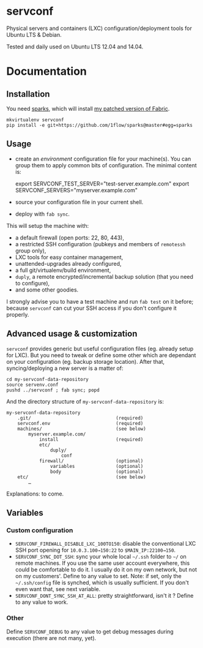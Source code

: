 servconf
========

Physical servers and containers (LXC) configuration/deployment tools for Ubuntu LTS & Debian.

Tested and daily used on Ubuntu LTS 12.04 and 14.04.


# Documentation


## Installation

You need [sparks](https://github.com/1flow/sparks), which will install [my patched version of Fabric](https://github.com/Karmak23/fabric).

	mkvirtualenv servconf
	pip install -e git+https://github.com/1flow/sparks@master#egg=sparks


## Usage

- create an *environment* configuration file for your machine(s). You can group them to apply common bits of configuration. The minimal content is:

    export SERVCONF_TEST_SERVER="test-server.example.com"
    export SERVCONF_SERVERS="myserver.example.com"

- source your configuration file in your current shell.
- deploy with `fab sync`.

This will setup the machine with:
- a default firewall (open ports: 22, 80, 443),
- a restricted SSH configuration (pubkeys and members of `remotessh` group only),
- LXC tools for easy container management,
- unattended-upgrades already configured,
- a full git/virtualenv/build environment,
- `duply`, a remote encrypted/incremental backup solution (that you need to configure),
- and some other goodies.

I strongly advise you to have a test machine and run `fab test` on it before; because `servconf` can cut your SSH access if you don't configure it properly.

## Advanced usage & customization

`servconf` provides generic but useful configuration files (eg. already setup for LXC). But you need to tweak or define some other which are dependant on your configuration (eg. backup storage location). After that, syncing/deploying a new server is a matter of:

	cd my-servconf-data-repository
	source servenv.conf
    pushd ../servconf ; fab sync; popd

And the directory structure of `my-servconf-data-repository` is:

	my-servconf-data-repository
		.git/                               (required)
		servconf.env 						(required)
		machines/                           (see below)
			myserver.example.com/
				install 					(required)
				etc/
					duply/
						conf
				firewall/					(optional)
					variables 				(optional)
					body 					(optional)
		etc/								(see below)
			…

Explanations: to come.

## Variables


### Custom configuration

- `SERVCONF_FIREWALL_DISABLE_LXC_100TO150`: disable the conventional LXC SSH port opening for `10.0.3.100→150:22` to `$MAIN_IP:22100→150`.
- `SERVCONF_SYNC_DOT_SSH`: sync your whole local `~/.ssh` folder to `~/` on remote machines. If you use the same user account everywhere, this could be comfortable to do it. I usually do it on my own network, but not on my customers'. Define to any value to set. Note: if set, only the `~/.ssh/config` file is synched, which is usually sufficient. If you don't even want that, see next variable.
- `SERVCONF_DONT_SYNC_SSH_AT_ALL`: pretty straightforward, isn't it ? Define to any value to work.

### Other

Define `SERVCONF_DEBUG` to any value to get debug messages during execution (there are not many, yet).
